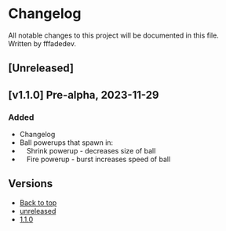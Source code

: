 # Changelog

All notable changes to this project will be documented in this file.\
Written by fffadedev.


## [Unreleased]

## [v1.1.0] Pre-alpha, 2023-11-29

### Added

- Changelog
- Ball powerups that spawn in:
- &emsp;Shrink powerup - decreases size of ball
- &emsp;Fire powerup - burst increases speed of ball


## Versions

- [Back to top](#changelog)
- [unreleased](#unreleased)
- [1.1.0](#v1.1.0)
